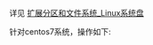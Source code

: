 
详见 [扩展分区和文件系统_Linux系统盘][1]

针对centos7系统，操作如下:
```

```


[1]: https://help.aliyun.com/document_detail/111738.html?spm=a2c4g.11186623.6.789.e7b91b251yWyb6
<!--stackedit_data:
eyJoaXN0b3J5IjpbLTE5Nzg5NTg4OV19
-->